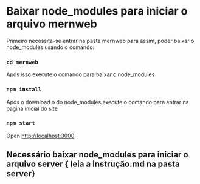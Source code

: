 # Baixar node_modules para iniciar o arquivo mernweb

Primeiro necessita-se entrar na pasta mernweb para assim, poder baixar o node_modules usando o comando:

### `cd mernweb`

Após isso execute o comando para baixar o node_modules

### `npm install`

Após o download o do node_modules execute o comando para entrar na página inicial do site

### `npm start`

Open [http://localhost:3000](http://localhost:3000).

## Necessário baixar node_modules para iniciar o arquivo server { leia a instrução.md na pasta server}